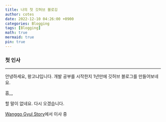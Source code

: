 ```yaml
---
title: 나의 첫 깃허브 블로깅
author: cotes
date: 2022-12-10 04:26:00 +0900
categories: Blogging 
tags: [Blogging]
math: true
mermaid: true
pin: true
---
```


### 첫 인사

---

안녕하세요, 왕고냐입니다. 개발 공부를 시작한지 1년만에 깃허브 블로그를 만들어보네요.


흠,,,

할 말이 없네요. 다시 오겠습니다.

[Wanggo Gyul Story](https://wanggonya.tistory.com/)에서 이사 중
